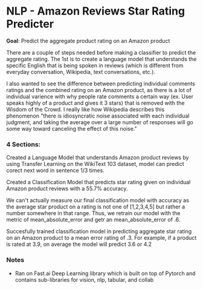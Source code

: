 # NLP - Amazon Reviews Star Rating Predicter 

**Goal**: Predict the aggregate product rating on an Amazon product

There are a couple of steps needed before making a classifier to predict the aggregate rating. The 1st is to create a language model that understands the specific English that is being spoken in reviews (which is different from everyday conversation, Wikipedia, text conversations, etc.). 

I also wanted to see the difference between predicting individual comments ratings and the combined rating on an Amazon product, 
as there is a lot of individual varience with why people rate comments a certain way (ex. User speaks highly of a product and gives it 3 stars) that is removed with the Wisdom of the Crowd. I really like how Wikipedia describes this phenomenon "there is idiosyncratic noise associated with each individual judgment, and taking the average over a large number of responses will go some way toward canceling the effect of this noise."

### 4 Sections:

Created a Language Model that understands Amazon product reviews by using Transfer Learning on the WikiText 103 dataset, model can predict corect next word in sentence 1/3 times.

Created a Classification Model that predicts star rating given on individual Amazon product reviews with a 55.7% accuracy. 

We can't actually measure our final classification model with accuracy as the average star product on a rating is not one of [1,2,3,4,5] but rather a number somewhere in that range. Thus, we retrain our model with the metric of mean_absolute_error and getr an mean_absolute_error of .6.

Succesfully trained classification model in predicting aggregate star rating on an Amazon product to a mean error rating of .3.
For example, if a product is rated at 3.9, on average the model will predict 3.6 or 4.2

### Notes
- Ran on Fast.ai Deep Learning library which is built on top of Pytorch and contains sub-libraries for vision, nlp, tabular, and collab
